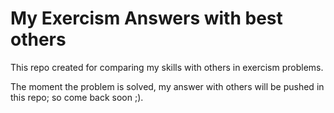 # My Exercism Answers with best others 

This repo created for comparing my skills with others in exercism problems.

The moment the problem is solved, my answer with others will be pushed in this repo; so come back soon ;).